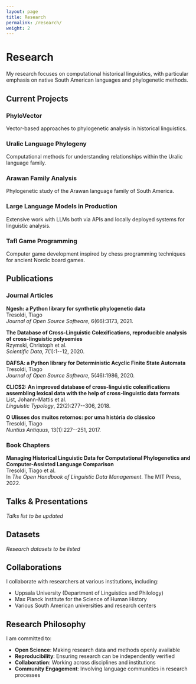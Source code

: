 ```yaml
---
layout: page
title: Research
permalink: /research/
weight: 2
---
```


# Research

My research focuses on computational historical linguistics, with particular emphasis on native South American languages and phylogenetic methods.

## Current Projects

### PhyloVector
Vector-based approaches to phylogenetic analysis in historical linguistics.

### Uralic Language Phylogeny
Computational methods for understanding relationships within the Uralic language family.

### Arawan Family Analysis
Phylogenetic study of the Arawan language family of South America.

### Large Language Models in Production
Extensive work with LLMs both via APIs and locally deployed systems for linguistic analysis.

### Tafl Game Programming
Computer game development inspired by chess programming techniques for ancient Nordic board games.

<div class="decorative-border"></div>

## Publications

### Journal Articles

**Ngesh: a Python library for synthetic phylogenetic data**  
Tresoldi, Tiago  
*Journal of Open Source Software*, 6(66):3173, 2021.

**The Database of Cross-Linguistic Colexifications, reproducible analysis of cross-linguistic polysemies**  
Rzymski, Christoph et al.  
*Scientific Data*, 7(1):1--12, 2020.

**DAFSA: a Python library for Deterministic Acyclic Finite State Automata**  
Tresoldi, Tiago  
*Journal of Open Source Software*, 5(46):1986, 2020.

**CLICS2: An improved database of cross-linguistic colexifications assembling lexical data with the help of cross-linguistic data formats**  
List, Johann-Mattis et al.  
*Linguistic Typology*, 22(2):277--306, 2018.

**O Ulisses dos muitos retornos: por uma história do clássico**  
Tresoldi, Tiago  
*Nuntius Antiquus*, 13(1):227--251, 2017.

### Book Chapters

**Managing Historical Linguistic Data for Computational Phylogenetics and Computer-Assisted Language Comparison**  
Tresoldi, Tiago et al.  
In *The Open Handbook of Linguistic Data Management*. The MIT Press, 2022.

## Talks & Presentations

*Talks list to be updated*

## Datasets

*Research datasets to be listed*

## Collaborations

I collaborate with researchers at various institutions, including:
- Uppsala University (Department of Linguistics and Philology)
- Max Planck Institute for the Science of Human History
- Various South American universities and research centers

## Research Philosophy

I am committed to:
- **Open Science**: Making research data and methods openly available
- **Reproducibility**: Ensuring research can be independently verified
- **Collaboration**: Working across disciplines and institutions
- **Community Engagement**: Involving language communities in research processes
